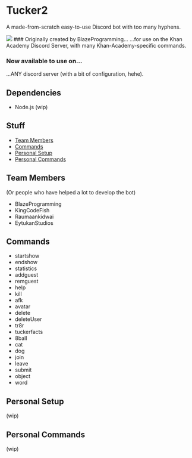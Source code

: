 # Tucker2
A made-from-scratch easy-to-use Discord bot with too many hyphens.

<img src="https://img.shields.io/david/BlazeProgramming/Tucker2.svg">
### Originally created by BlazeProgramming...
...for use on the Khan Academy Discord Server, with many Khan-Academy-specific commands.

### Now available to use on...
...ANY discord server (with a bit of configuration, hehe).

## Dependencies
* Node.js
(wip)

## Stuff
* [Team Members](#team-members)
* [Commands](#commands)
* [Personal Setup](#personal-setup)
* [Personal Commands](#personal-commands)

## Team Members
(Or people who have helped a lot to develop the bot)
* BlazeProgramming
* KingCodeFish
* Raumaankidwai
* EytukanStudios

## Commands
* startshow
* endshow
* statistics
* addguest
* remguest
* help
* kill
* afk
* avatar
* delete
* deleteUser
* tr8r
* tuckerfacts
* 8ball
* cat
* dog
* join
* leave
* submit
* object
* word

## Personal Setup
(wip)

## Personal Commands
(wip)
